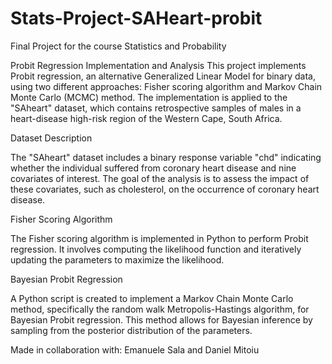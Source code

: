 # Stats-Project-SAHeart-probit
Final Project for the course Statistics and Probability

Probit Regression Implementation and Analysis
This project implements Probit regression, an alternative Generalized Linear Model for binary data, using two different approaches: Fisher scoring algorithm and Markov Chain Monte Carlo (MCMC) method. The implementation is applied to the "SAheart" dataset, which contains retrospective samples of males in a heart-disease high-risk region of the Western Cape, South Africa.

Dataset Description

The "SAheart" dataset includes a binary response variable "chd" indicating whether the individual suffered from coronary heart disease and nine covariates of interest. The goal of the analysis is to assess the impact of these covariates, such as cholesterol, on the occurrence of coronary heart disease.

Fisher Scoring Algorithm

The Fisher scoring algorithm is implemented in Python to perform Probit regression. It involves computing the likelihood function and iteratively updating the parameters to maximize the likelihood.

Bayesian Probit Regression

A Python script is created to implement a Markov Chain Monte Carlo method, specifically the random walk Metropolis-Hastings algorithm, for Bayesian Probit regression. This method allows for Bayesian inference by sampling from the posterior distribution of the parameters.

Made in collaboration with: Emanuele Sala and Daniel Mitoiu
